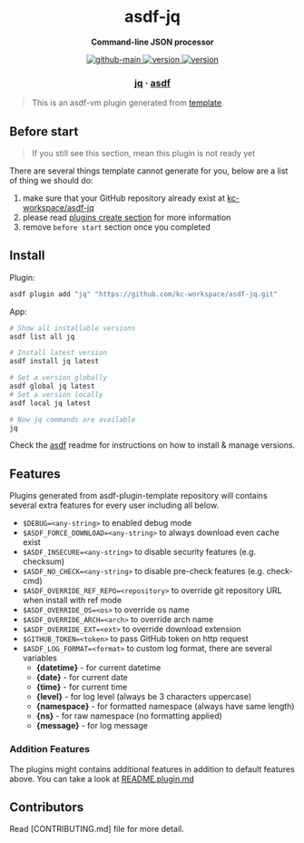 <h1 align="center">
  asdf-jq
</h1>

<!-- Description section -->
<p align="center">
  <strong>Command-line JSON processor</strong>
</p>

<!-- Badges section -->
<p align="center">
  <a href="https://github.com/kc-workspace/asdf-jq/actions/workflows/main.yml">
    <img
      alt="github-main"
      src="https://img.shields.io/github/actions/workflow/status/kc-workspace/asdf-jq/main.yml?style=flat-square&logo=github">
  </a>
  <a href="https://github.com/kc-workspace/asdf-jq/releases">
    <img
      alt="version"
      src="https://img.shields.io/github/v/release/kc-workspace/asdf-jq?style=flat-square&logo=github">
  </a>
  <a href="https://github.com/kc-workspace/asdf-jq/commits/main">
    <img
      alt="version"
      src="https://img.shields.io/github/last-commit/kc-workspace/asdf-jq/main?style=flat-square&logo=github">
  </a>
</p>

<!-- Links section -->
<h3 align="center">
  <a href="https://jqlang.github.io/jq/">jq</a>
  <span> · </span>
  <a href="https://asdf-vm.com">asdf</a>
</h3>

> This is an asdf-vm plugin generated from [template][template-gh].

## Before start

> If you still see this section, mean this plugin is not ready yet

There are several things template cannot generate for you,
below are a list of thing we should do:

1. make sure that your GitHub repository already exist at [kc-workspace/asdf-jq][plugin-gh]
2. please read [plugins create section][asdf-create-plugin] for more information
3. remove `before start` section once you completed

## Install

Plugin:

```sh
asdf plugin add "jq" "https://github.com/kc-workspace/asdf-jq.git"
```

App:

```sh
# Show all installable versions
asdf list all jq

# Install latest version
asdf install jq latest

# Set a version globally
asdf global jq latest
# Set a version locally
asdf local jq latest

# Now jq commands are available
jq
```

Check the [asdf][asdf-link] readme for instructions on
how to install & manage versions.

## Features

Plugins generated from asdf-plugin-template repository will
contains several extra features for every user including all below.

- `$DEBUG=<any-string>` to enabled debug mode
- `$ASDF_FORCE_DOWNLOAD=<any-string>` to always download even cache exist
- `$ASDF_INSECURE=<any-string>` to disable security features (e.g. checksum)
- `$ASDF_NO_CHECK=<any-string>` to disable pre-check features (e.g. check-cmd)
- `$ASDF_OVERRIDE_REF_REPO=<repository>` to override git repository URL when install with ref mode
- `$ASDF_OVERRIDE_OS=<os>` to override os name
- `$ASDF_OVERRIDE_ARCH=<arch>` to override arch name
- `$ASDF_OVERRIDE_EXT=<ext>` to override download extension
- `$GITHUB_TOKEN=<token>` to pass GitHub token on http request
- `$ASDF_LOG_FORMAT=<format>` to custom log format, there are several variables
  - **{datetime}** - for current datetime
  - **{date}** - for current date
  - **{time}** - for current time
  - **{level}** - for log level (always be 3 characters uppercase)
  - **{namespace}** - for formatted namespace (always have same length)
  - **{ns}** - for raw namespace (no formatting applied)
  - **{message}** - for log message

### Addition Features

The plugins might contains additional features
in addition to default features above.
You can take a look at [README.plugin.md][app-readme]

## Contributors

Read [CONTRIBUTING.md] file for more detail.

<!-- LINKS SECTION -->

[app-readme]: ./README.plugin.md
[plugin-gh]: https://github.com/kc-workspace/asdf-jq
[template-gh]: https://github.com/kc-workspace/asdf-plugin-template
[asdf-link]: https://github.com/asdf-vm/asdf
[asdf-create-plugin]: https://asdf-vm.com/plugins/create.html
